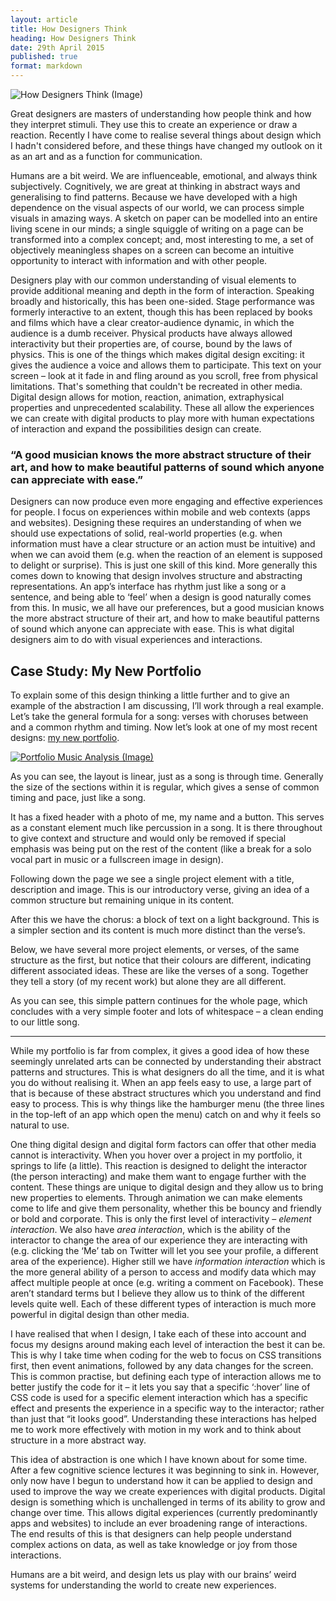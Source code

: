```yaml
---
layout: article
title: How Designers Think
heading: How Designers Think
date: 29th April 2015
published: true
format: markdown
---
```


![How Designers Think (Image)](https://41.media.tumblr.com/15e3922bfaee447310dc8b4494787570/tumblr_nludbae0Hi1rk6vlyo1_1280.png)

Great designers are masters of understanding how people think and how they interpret stimuli. They use this to create an&nbsp;experience or draw&nbsp;a reaction.&nbsp;Recently I have come to realise several things about design which I hadn't considered before, and these things have changed my outlook on it as an art and as a function for communication.

Humans are a bit weird. We are influenceable, emotional, and always&nbsp;think subjectively. Cognitively, we are great at thinking in abstract ways and generalising to find patterns.&nbsp;Because we have developed with a high dependence on the visual aspects of our world, we can process simple visuals in amazing ways. A sketch on paper can be modelled into an entire living scene in our minds; a single squiggle of writing on a page can be transformed into a complex concept; and, most interesting to me, a set of objectively meaningless shapes on a screen can become an intuitive opportunity to interact with information and with other people.

Designers play with our common understanding of visual elements to provide&nbsp;additional meaning and depth in the form of interaction. Speaking broadly and historically, this has been one-sided. Stage performance was formerly interactive to an extent, though this has been&nbsp;replaced by&nbsp;books and films which have&nbsp;a clear creator-audience dynamic, in which the audience is a dumb receiver. Physical products have always allowed interactivity but their properties are, of course, bound by the laws of physics. This is one of the things which makes digital design exciting: it gives the audience a voice and allows them to participate. This&nbsp;text on your screen – look at it fade in and fling around as you scroll, free from physical limitations. That's something that couldn't be recreated in&nbsp;other media. Digital design allows for motion, reaction, animation, extraphysical properties and unprecedented scalability. These all allow the experiences we can create with digital products to play more with human expectations of interaction and expand the possibilities design can create.

### “A good musician knows the more abstract structure of their art, and how to make beautiful patterns of sound which anyone can appreciate with ease.”

Designers can now produce even more engaging and effective experiences for people. I focus on experiences within mobile and web contexts (apps and websites). Designing these requires an understanding of when we should use expectations of solid, real-world properties (e.g. when information must have a clear structure or an action must be intuitive) and when we can avoid them (e.g. when the reaction of an element is supposed to delight or surprise). This is just one skill of this kind. More generally this comes down to knowing that design involves structure and abstracting representations. An app’s interface has rhythm just like a song or a sentence, and being able to ‘feel’ when a design is good naturally comes from this. In music, we all have our preferences, but a good musician knows the more abstract structure of their art, and how to make beautiful patterns of sound which anyone can appreciate with ease. This is what digital designers aim to do with visual experiences and interactions.

## Case Study: My New Portfolio

To explain some of this design thinking a little further and to give an example of the abstraction I am discussing, I’ll work through a real example. Let’s take the general formula for a song: verses with choruses between and a common rhythm and timing. Now let’s look at one of my most recent designs: [my new portfolio](grahammacphee.co.uk).

[![Portfolio Music Analysis (Image)](https://40.media.tumblr.com/4c01bf911675f2b19dab5d4eec4eeb61/tumblr_nludbae0Hi1rk6vlyo2_1280.png)](http://grahammacphee.co.uk)

As you can see, the layout is linear, just as a song is through time. Generally the size of the sections within it is regular, which gives a sense of common timing and pace, just like a song.

It has a fixed header with a photo of me, my name and a button. This serves as a constant element much like percussion in a song. It is there throughout to give context and structure and would only be removed if special emphasis was being put on the rest of the content (like a break for a solo vocal part in music or a fullscreen image in design).

Following down the page we see a single project element with a title, description and image. This is our introductory verse, giving an idea of a common structure but remaining unique in its content.

After this we have the chorus: a block of text on a light background. This is a simpler section and its content is much more distinct than the verse’s.

Below, we have several more project elements, or verses, of the same structure as the first, but notice that their colours are different, indicating different associated ideas. These are like the verses of a song. Together they tell a story (of my recent work) but alone they are all different.

As you can see, this simple pattern continues for the whole page, which concludes with a very simple footer and lots of whitespace – a clean ending to our little song.

* * *

While my portfolio is far from complex, it gives a good idea of how these seemingly unrelated arts can be connected by understanding their abstract patterns and structures. This is what designers do all the time, and it is what you do without realising it. When an app feels easy to use, a large part of that is because of these abstract structures which you understand and find easy to process. This is why things like the hamburger menu (the three lines in the top-left of an app which open the menu) catch on and why it feels so natural to use.

One thing digital design and digital form factors can offer that other media cannot is interactivity. When you hover over a project in my portfolio, it springs to life (a little). This reaction is designed to delight the interactor (the person interacting) and make them want to engage further with the content. These things are unique to digital design and they allow us to bring new properties to elements. Through animation we can make elements come to life and give them personality, whether this be bouncy and friendly or bold and corporate. This is only the first level of interactivity – _element interaction_. We also have _area interaction_, which is the ability of the interactor to change the area of our experience they are interacting with (e.g. clicking the ‘Me’ tab on Twitter will let you see your profile, a different area of the experience). Higher still we have _information interaction_ which is the more general ability of a person to access and modify data which may affect multiple people at once (e.g. writing a comment on Facebook). These aren’t standard terms but I believe they allow us to think of the different levels quite well. Each of these different types of interaction is much more powerful in digital design than other media.&nbsp;

I have realised that when I design, I take each of these into account and focus my designs around making each level of interaction the best it can be. This is why I take time when coding for the web to focus on CSS transitions first, then event animations, followed by any data changes for the screen. This is common practise, but defining each type of interaction allows me to better justify the code for it – it lets you say that a specific ‘:hover’ line of CSS code is used for a specific element interaction which has a specific effect and presents the experience in a specific way to the interactor; rather than just that&nbsp;“it looks good”. Understanding these interactions has helped me to work more effectively with motion in my work and to think about structure in a more abstract way.

This idea of abstraction is one which I have known about for some time. After a few cognitive science lectures it was beginning to sink in. However, only now have I begun to understand how it can be applied to design and used to improve the way we create experiences with digital products. Digital design is something which is unchallenged in terms of its ability to grow and change over time. This allows digital experiences (currently predominantly apps and websites) to include an ever broadening range of interactions. The end results of this is that designers can help people understand complex actions on data, as well as take knowledge or joy from those interactions.

Humans are a bit weird, and design lets us play with our brains’ weird systems for understanding the world to create new experiences.

